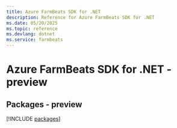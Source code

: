 ```yaml
---
title: Azure FarmBeats SDK for .NET
description: Reference for Azure FarmBeats SDK for .NET
ms.date: 05/20/2025
ms.topic: reference
ms.devlang: dotnet
ms.service: farmbeats
---
```

# Azure FarmBeats SDK for .NET - preview
## Packages - preview
[!INCLUDE [packages](farmbeats-index.md)]
